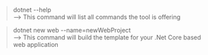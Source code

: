 > dotnet --help  
    --> This command will list all commands the tool is offering 


> dotnet new web --name=newWebProject  
    --> This command will build the template for your .Net Core based web application 
